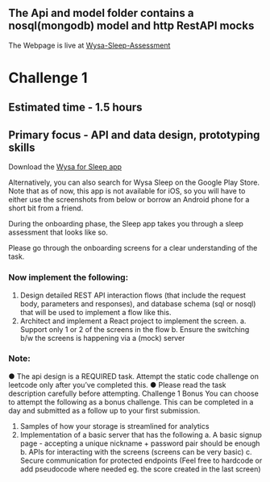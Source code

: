 ## The Api and model folder contains a nosql(mongodb) model and http RestAPI mocks

The Webpage is live at [Wysa-Sleep-Assessment](https://wysa-sleep-assessment.vercel.app/home)

# Challenge 1
## Estimated time - 1.5 hours
## Primary focus - API and data design, prototyping skills

Download the [Wysa for Sleep app](https://play.google.com/store/apps/details?id=sleep.app.relax.calm&hl=en_IN&gl=US)

Alternatively, you can also search for Wysa Sleep on the Google Play Store. Note that as of now, this app is not available for iOS, so you will have to either use the screenshots from below or borrow an Android phone for a short bit from a friend.

During the onboarding phase, the Sleep app takes you through a sleep assessment that looks like so.
 
Please go through the onboarding screens for a clear understanding of the task.

### Now implement the following:

1.	Design detailed REST API interaction flows (that include the request body, parameters and responses), and database schema (sql or nosql) that will be used to implement a flow like this. 
2.	Architect and implement a React project to implement the screen. 
a.	Support only 1 or 2 of the screens in the flow
b.	Ensure the switching b/w the screens is happening via a (mock) server


### Note: 
●	The api design is a REQUIRED task. Attempt the static code challenge on leetcode only after you’ve completed this. 
●	Please read the task description carefully before attempting.
Challenge 1 Bonus
You can choose to attempt the following as a bonus challenge. This can be completed in a day and submitted as a follow up to your first submission.

1.	Samples of how your storage is streamlined for analytics
2.	Implementation of a basic server that has the following
a.	A basic signup page - accepting a unique nickname + password pair should be enough
b.	APIs for interacting with the screens (screens can be very basic)
c.	Secure communication for protected endpoints
(Feel free to hardcode or add pseudocode where needed eg. the score created in the last screen)
